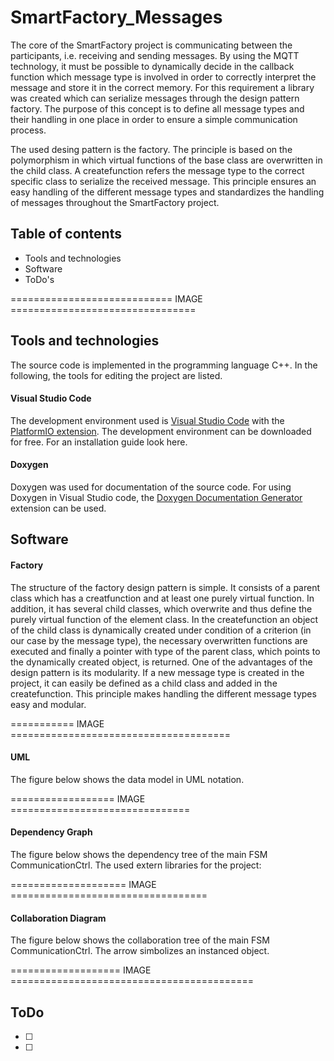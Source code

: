 # SmartFactory_Messages

The core of the SmartFactory project is communicating between the participants, i.e. receiving and sending messages. By using the MQTT technology, it must be possible to dynamically decide in the callback function which message type is involved in order to correctly interpret the message and store it in the correct memory. For this requirement a library was created which can serialize messages through the design pattern factory. The purpose of this concept is to define all message types and their handling in one place in order to ensure a simple communication process. 

The used desing pattern is the factory. The principle is based on the polymorphism in which virtual functions of the base class are overwritten in the child class. A createfunction refers the message type to the correct specific class to serialize the received message. This principle ensures an easy handling of the different message types and standardizes the handling of messages throughout the SmartFactory project. 


## Table of contents
- Tools and technologies
- Software
- ToDo's

============================ IMAGE ================================

## Tools and technologies

The source code is implemented in the programming language C++. In the following, the tools for editing the project are listed.

#### Visual Studio Code
The development environment used is [Visual Studio Code](https://code.visualstudio.com/) with the [PlatformIO extension](https://docs.platformio.org/en/latest/ide/vscode.html). The development environment can be downloaded for free. For an installation guide look here.  

#### Doxygen
Doxygen was used for documentation of the source code. For using Doxygen in Visual Studio code, the [Doxygen Documentation Generator](https://marketplace.visualstudio.com/items?itemName=cschlosser.doxdocgen) extension can be used.
 

## Software

#### Factory
The structure of the factory design pattern is simple. It consists of a parent class which has a creatfunction and at least one purely virtual function. In addition, it has several child classes, which overwrite and thus define the purely virtual function of the element class. In the createfunction an object of the child class is dynamically created under condition of a criterion (in our case by the message type), the necessary overwritten functions are executed and finally a pointer with type of the parent class, which points to the dynamically created object, is returned. One of the advantages of the design pattern is its modularity. If a new message type is created in the project, it can easily be defined as a child class and added in the createfunction. This principle makes handling the different message types easy and modular.

=========== IMAGE ======================================

#### UML
The figure below shows the data model in UML notation. 

================== IMAGE ===============================

#### Dependency Graph
The figure below shows the dependency tree of the main FSM CommunicationCtrl.
The used extern libraries for the project:


 ==================== IMAGE ==================================
 
 
 
#### Collaboration Diagram
The figure below shows the collaboration tree of the main FSM CommunicationCtrl. The arrow simbolizes an instanced object.

=================== IMAGE ==========================================

## ToDo
- [ ]
- [ ]
